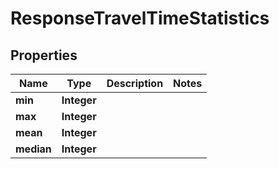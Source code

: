 

# ResponseTravelTimeStatistics


## Properties

Name | Type | Description | Notes
------------ | ------------- | ------------- | -------------
**min** | **Integer** |  | 
**max** | **Integer** |  | 
**mean** | **Integer** |  | 
**median** | **Integer** |  | 



